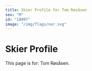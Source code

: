 ```yaml
---
title: Skier Profile for Tom Røsåsen
sex: "M"
id: "18097"
image: "/img/flags/nor.svg" 
---
```


# Skier Profile

This page is for: Tom Røsåsen.
    